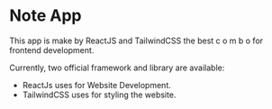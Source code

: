 # Note App

This app is make by ReactJS and TailwindCSS the best c o m b o for frontend development.

Currently, two official framework and library are available:

- ReactJs uses for Website Development.
- TailwindCSS uses for styling the website.
